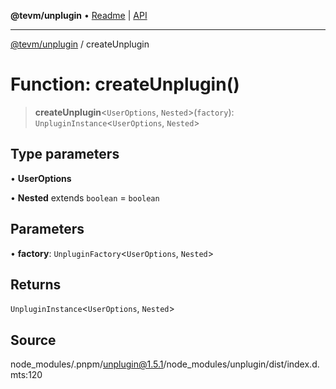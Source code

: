 **@tevm/unplugin** • [Readme](../README.md) \| [API](../globals.md)

***

[@tevm/unplugin](../README.md) / createUnplugin

# Function: createUnplugin()

> **createUnplugin**\<`UserOptions`, `Nested`\>(`factory`): `UnpluginInstance`\<`UserOptions`, `Nested`\>

## Type parameters

• **UserOptions**

• **Nested** extends `boolean` = `boolean`

## Parameters

• **factory**: `UnpluginFactory`\<`UserOptions`, `Nested`\>

## Returns

`UnpluginInstance`\<`UserOptions`, `Nested`\>

## Source

node\_modules/.pnpm/unplugin@1.5.1/node\_modules/unplugin/dist/index.d.mts:120
